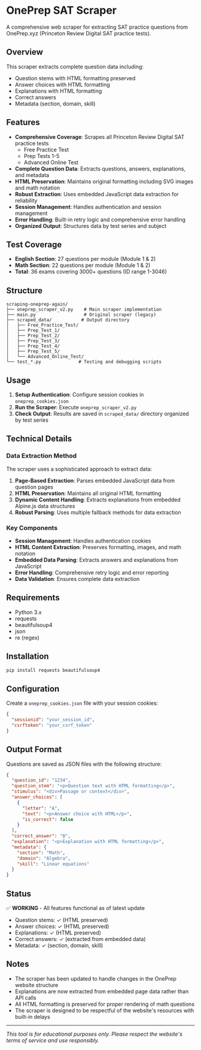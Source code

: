 # OnePrep SAT Scraper

A comprehensive web scraper for extracting SAT practice questions from OnePrep.xyz (Princeton Review Digital SAT practice tests).

## Overview

This scraper extracts complete question data including:
- Question stems with HTML formatting preserved
- Answer choices with HTML formatting
- Explanations with HTML formatting
- Correct answers
- Metadata (section, domain, skill)

## Features

- **Comprehensive Coverage**: Scrapes all Princeton Review Digital SAT practice tests
  - Free Practice Test
  - Prep Tests 1-5
  - Advanced Online Test
- **Complete Question Data**: Extracts questions, answers, explanations, and metadata
- **HTML Preservation**: Maintains original formatting including SVG images and math notation
- **Robust Extraction**: Uses embedded JavaScript data extraction for reliability
- **Session Management**: Handles authentication and session management
- **Error Handling**: Built-in retry logic and comprehensive error handling
- **Organized Output**: Structures data by test series and subject

## Test Coverage

- **English Section**: 27 questions per module (Module 1 & 2)
- **Math Section**: 22 questions per module (Module 1 & 2)
- **Total**: 36 exams covering 3000+ questions (ID range 1-3046)

## Structure

```
scraping-oneprep-again/
├── oneprep_scraper_v2.py    # Main scraper implementation
├── main.py                  # Original scraper (legacy)
├── scraped_data/           # Output directory
│   ├── Free_Practice_Test/
│   ├── Prep_Test_1/
│   ├── Prep_Test_2/
│   ├── Prep_Test_3/
│   ├── Prep_Test_4/
│   ├── Prep_Test_5/
│   └── Advanced_Online_Test/
└── test_*.py              # Testing and debugging scripts
```

## Usage

1. **Setup Authentication**: Configure session cookies in `oneprep_cookies.json`
2. **Run the Scraper**: Execute `oneprep_scraper_v2.py`
3. **Check Output**: Results are saved in `scraped_data/` directory organized by test series

## Technical Details

### Data Extraction Method

The scraper uses a sophisticated approach to extract data:

1. **Page-Based Extraction**: Parses embedded JavaScript data from question pages
2. **HTML Preservation**: Maintains all original HTML formatting
3. **Dynamic Content Handling**: Extracts explanations from embedded Alpine.js data structures
4. **Robust Parsing**: Uses multiple fallback methods for data extraction

### Key Components

- **Session Management**: Handles authentication cookies
- **HTML Content Extraction**: Preserves formatting, images, and math notation
- **Embedded Data Parsing**: Extracts answers and explanations from JavaScript
- **Error Handling**: Comprehensive retry logic and error reporting
- **Data Validation**: Ensures complete data extraction

## Requirements

- Python 3.x
- requests
- beautifulsoup4
- json
- re (regex)

## Installation

```bash
pip install requests beautifulsoup4
```

## Configuration

Create a `oneprep_cookies.json` file with your session cookies:

```json
{
  "sessionid": "your_session_id",
  "csrftoken": "your_csrf_token"
}
```

## Output Format

Questions are saved as JSON files with the following structure:

```json
{
  "question_id": "1234",
  "question_stem": "<p>Question text with HTML formatting</p>",
  "stimulus": "<div>Passage or context</div>",
  "answer_choices": [
    {
      "letter": "A",
      "text": "<p>Answer choice with HTML</p>",
      "is_correct": false
    }
  ],
  "correct_answer": "B",
  "explanation": "<p>Explanation with HTML formatting</p>",
  "metadata": {
    "section": "Math",
    "domain": "Algebra",
    "skill": "Linear equations"
  }
}
```

## Status

✅ **WORKING** - All features functional as of latest update

- Question stems: ✓ (HTML preserved)
- Answer choices: ✓ (HTML preserved) 
- Explanations: ✓ (HTML preserved)
- Correct answers: ✓ (extracted from embedded data)
- Metadata: ✓ (section, domain, skill)

## Notes

- The scraper has been updated to handle changes in the OnePrep website structure
- Explanations are now extracted from embedded page data rather than API calls
- All HTML formatting is preserved for proper rendering of math questions
- The scraper is designed to be respectful of the website's resources with built-in delays

---

*This tool is for educational purposes only. Please respect the website's terms of service and use responsibly.*
